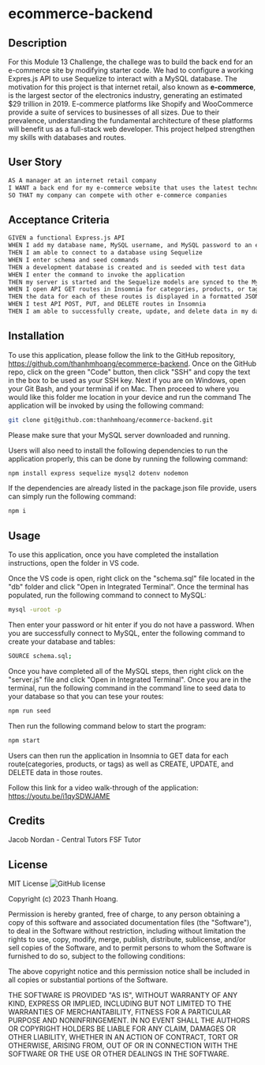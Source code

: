 # ecommerce-backend

## Description

For this Module 13 Challenge, the challege was to build the back end for an e-commerce site by modifying starter code. We had to configure a working Expres.js API to use Sequelize to interact with a MySQL database. The motivation for this project is that internet retail, also known as **e-commerce**, is the largest sector of the electronics industry, generating an estimated $29 trillion in 2019. E-commerce platforms like Shopify and WooCommerce provide a suite of services to businesses of all sizes. Due to their prevalence, understanding the fundamental architecture of these platforms will benefit us as a full-stack web developer. This project helped strengthen my skills with databases and routes.

## User Story

```md
AS A manager at an internet retail company
I WANT a back end for my e-commerce website that uses the latest technologies
SO THAT my company can compete with other e-commerce companies
```


## Acceptance Criteria

```md
GIVEN a functional Express.js API
WHEN I add my database name, MySQL username, and MySQL password to an environment variable file
THEN I am able to connect to a database using Sequelize
WHEN I enter schema and seed commands
THEN a development database is created and is seeded with test data
WHEN I enter the command to invoke the application
THEN my server is started and the Sequelize models are synced to the MySQL database
WHEN I open API GET routes in Insomnia for categories, products, or tags
THEN the data for each of these routes is displayed in a formatted JSON
WHEN I test API POST, PUT, and DELETE routes in Insomnia
THEN I am able to successfully create, update, and delete data in my database
```

## Installation

To use this application, please follow the link to the GitHub repository, https://github.com/thanhmhoang/ecommerce-backend. Once on the GitHub repo, click on the green "Code" button, then click "SSH" and copy the text in the box to be used as your SSH key. Next if you are on Windows, open your Git Bash, and your terminal if on Mac. Then proceed to where you would like this folder me location in your device and run the command 
The application will be invoked by using the following command:
```bash
git clone git@github.com:thanhmhoang/ecommerce-backend.git
```
Please make sure that your MySQL server downloaded and running. 

Users will also need to install the following dependencies to run the application properly, this can be done by running the following command:

```bash
npm install express sequelize mysql2 dotenv nodemon
```

If the dependencies are already listed in the package.json file provide, users can simply run the following command:

```bash
npm i
```

## Usage

To use this application, once you have completed the installation instructions, open the folder in VS code. 

Once the VS code is open, right click on the "schema.sql" file located in the "db" folder and click "Open in Integrated Terminal". Once the terminal has populated, run the following command to connect to MySQL:

```bash
mysql -uroot -p
```
Then enter your password or hit enter if you do not have a password. When you are successfully connect to MySQL, enter the following command to create your database and tables:
```bash
SOURCE schema.sql;
```

Once you have completed all of the MySQL steps, then right click on the "server.js" file and click "Open in Integrated Terminal". Once you are in the terminal, run the following command in the command line to seed data to your database so that you can tese your routes:

```bash
npm run seed
```
Then run the following command below to start the program:

```bash
npm start
```
Users can then run the application in Insomnia to GET data for each route(categories, products, or tags) as well as CREATE, UPDATE, and DELETE data in those routes.

Follow this link for a video walk-through of the application: https://youtu.be/i1qySDWJAME

## Credits

Jacob Nordan - Central Tutors FSF Tutor

## License

MIT License
![GitHub license](https://img.shields.io/badge/license-MIT-blue.svg)
        
Copyright (c) 2023 Thanh Hoang.
        
Permission is hereby granted, free of charge, to any person obtaining a copy of this software and associated
documentation files (the "Software"), to deal in the Software without restriction, including without limitation
the rights to use, copy, modify, merge, publish, distribute, sublicense, and/or sell copies of the Software, and
to permit persons to whom the Software is furnished to do so, subject to the following conditions:

The above copyright notice and this permission notice shall be included in all copies or substantial portions
of the Software.

THE SOFTWARE IS PROVIDED "AS IS", WITHOUT WARRANTY OF ANY KIND, EXPRESS OR IMPLIED, INCLUDING BUT NOT LIMITED TO 
THE WARRANTIES OF MERCHANTABILITY, FITNESS FOR A PARTICULAR PURPOSE AND NONINFRINGEMENT. IN NO EVENT SHALL THE 
AUTHORS OR COPYRIGHT HOLDERS BE LIABLE FOR ANY CLAIM, DAMAGES OR OTHER LIABILITY, WHETHER IN AN ACTION OF CONTRACT,
TORT OR OTHERWISE, ARISING FROM, OUT OF OR IN CONNECTION WITH THE SOFTWARE OR THE USE OR OTHER DEALINGS IN THE SOFTWARE.